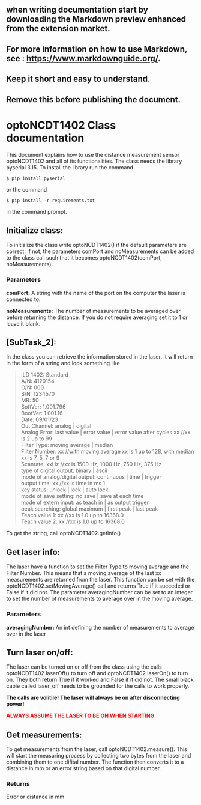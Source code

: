 ## when writing documentation start by downloading the Markdown preview enhanced from the extension market.
## For more information on how to use Markdown, see : https://www.markdownguide.org/.
## Keep it short and easy to understand.
##  Remove this before publishing the document.

# optoNCDT1402 Class documentation
This document explains how to use the distance measurement sensor optoNCDT1402 and all of its functionalities.
The class needs the library pyserial 3.15. To install the library run the command
```
$ pip install pyserial
```
or the command
```
$ pip install -r requirements.txt
```
in the command prompt.

## Initialize class:
To initialize the class write optoNCDT1402() if the default parameters are correct. If not, the parameters comPort and noMeasurements can be added to the class call such that it becomes optoNCDT1402(comPort, noMeasurements).


### Parameters

**comPort:** A string with the name of the port on the computer the laser is connected to.

**noMeasurements:** The number of measurements to be averaged over before returning the distance. If you do not require averaging set it to 1 or leave it blank.
## [SubTask_2]:
In the class you can retrieve the information stored in the laser. It will return in the form of a string and look something like

>ILD 1402: Standard <br> 
>A/N: 4120154<br>
>O/N: 000 <br>
>S/N: 1234570 <br>
>MR: 50 <br>
>SoftVer: 1.001.796<br> 
>BootVer: 1.001.16 <br>
>Date: 09/01/23 <br>
>Out Channel: analog | digital <br>
>Analog Error: last value | error value | error value after cycles xx //xx is 2 up to 99 <br>
>Filter Type: moving average | median<br>
>Filter Number: xx //with moving average xx is 1 up to 128, with median xx is 7, 5, 7 or 9<br>
>Scanrate: xxHz //xx is 1500 Hz, 1000 Hz, 750 Hz, 375 Hz<br> 
>type of digital output: binary | ascii <br>
>mode of analog/digital output: continuous | time | trigger<br>
>output time: xx //xx is time in ms 1<br>
>key status: unlock | lock | auto lock <br>
>mode of save setting: no save | save at each time<br> 
>mode of extern input: as teach in | as output trigger<br>
>peak searching: global maximum | first peak | last peak <br>
>Teach value 1: xx //xx is 1.0 up to 16368.0 <br>
>Teach value 2: xx //xx is 1.0 up to 16368.0<br>

To get the string, call optoNCDT1402.getInfo()

## Get laser info:
The laser have a function to set the Filter Type to moving average and the Filter Number. This means that a moving average of the last xx measurements are returned from the laser. This function can be set with the optoNCDT1402.setMovingAverage() call and returns True if it succeded or False if it did not. The parameter averagingNumber can be set to an integer to set the number of measurements to average over in the moving average.

### Parameters

**averagingNumber:** An int defining the number of measurements to average over in the laser

## Turn laser on/off:
The laser can be turned on or off from the class using the calls optoNCDT1402.laserOff() to turn off and optoNCDT1402.laserOn() to turn on. They both return True if it worked and False if it did not. The small black cable called laser_off needs to be grounded for the calls to work properly.

**The calls are volitile! The laser will always be on after disconnecting power!**

<span style = "color:red">**ALWAYS ASSUME THE LASER TO BE ON WHEN STARTING**</span>

## Get measurements:
To get measurements from the laser, call optoNCDT1402.measure(). This will start the measuring process by collecting two bytes from the laser and combining them to one difital number. The function then converts it to a distance in mm or an error string based on that digital number.

### Returns
Error or distance in mm
